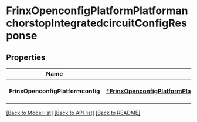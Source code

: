# FrinxOpenconfigPlatformPlatformanchorstopIntegratedcircuitConfigResponse

## Properties
Name | Type | Description | Notes
------------ | ------------- | ------------- | -------------
**FrinxOpenconfigPlatformconfig** | [***FrinxOpenconfigPlatformPlatformanchorstopIntegratedcircuitConfig**](frinx.openconfig.platform.platformanchorstop.integratedcircuit.Config.md) |  | [optional] [default to null]

[[Back to Model list]](../README.md#documentation-for-models) [[Back to API list]](../README.md#documentation-for-api-endpoints) [[Back to README]](../README.md)


